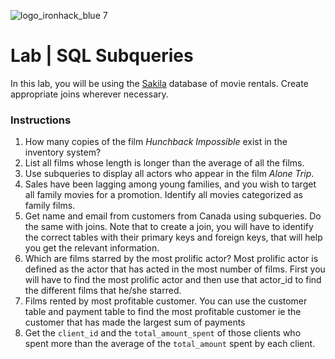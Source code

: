 ![logo_ironhack_blue 7](https://user-images.githubusercontent.com/23629340/40541063-a07a0a8a-601a-11e8-91b5-2f13e4e6b441.png)

# Lab | SQL Subqueries

In this lab, you will be using the [Sakila](https://dev.mysql.com/doc/sakila/en/) database of movie rentals. Create appropriate joins wherever necessary. 

### Instructions

1. How many copies of the film _Hunchback Impossible_ exist in the inventory system?
2. List all films whose length is longer than the average of all the films.
3. Use subqueries to display all actors who appear in the film _Alone Trip_.
4. Sales have been lagging among young families, and you wish to target all family movies for a promotion. Identify all movies categorized as family films.
5. Get name and email from customers from Canada using subqueries. Do the same with joins. Note that to create a join, you will have to identify the correct tables with their primary keys and foreign keys, that will help you get the relevant information.
6. Which are films starred by the most prolific actor? Most prolific actor is defined as the actor that has acted in the most number of films. First you will have to find the most prolific actor and then use that actor_id to find the different films that he/she starred.
7. Films rented by most profitable customer. You can use the customer table and payment table to find the most profitable customer ie the customer that has made the largest sum of payments
8. Get the `client_id` and the `total_amount_spent` of those clients who spent more than the average of the `total_amount` spent by each client.
